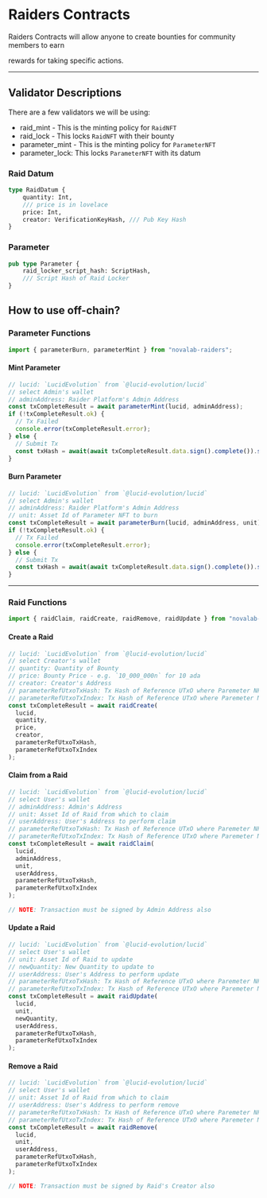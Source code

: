 # Raiders Contracts

Raiders Contracts will allow anyone to create bounties for community members to earn

rewards for taking specific actions.

---

## Validator Descriptions

There are a few validators we will be using:

- raid_mint - This is the minting policy for `RaidNFT`
- raid_lock - This locks `RaidNFT` with their bounty
- parameter_mint - This is the minting policy for `ParameterNFT`
- parameter_lock: This locks `ParameterNFT` with its datum

### Raid Datum

```rust
type RaidDatum {
	quantity: Int,
	/// price is in lovelace
	price: Int,
	creator: VerificationKeyHash, /// Pub Key Hash
}
```

### Parameter

```rust
pub type Parameter {
	raid_locker_script_hash: ScriptHash,
	/// Script Hash of Raid Locker
}
```

## How to use off-chain?

### Parameter Functions

```typescript
import { parameterBurn, parameterMint } from "novalab-raiders";
```

#### Mint Parameter

```typescript
// lucid: `LucidEvolution` from `@lucid-evolution/lucid`
// select Admin's wallet
// adminAddress: Raider Platform's Admin Address
const txCompleteResult = await parameterMint(lucid, adminAddress);
if (!txCompleteResult.ok) {
  // Tx Failed
  console.error(txCompleteResult.error);
} else {
  // Submit Tx
  const txHash = await(await txCompleteResult.data.sign().complete()).submit();
}
```

#### Burn Parameter

```typescript
// lucid: `LucidEvolution` from `@lucid-evolution/lucid`
// select Admin's wallet
// adminAddress: Raider Platform's Admin Address
// unit: Asset Id of Parameter NFT to burn
const txCompleteResult = await parameterBurn(lucid, adminAddress, unit);
if (!txCompleteResult.ok) {
  // Tx Failed
  console.error(txCompleteResult.error);
} else {
  // Submit Tx
  const txHash = await(await txCompleteResult.data.sign().complete()).submit();
}
```

---

### Raid Functions

```typescript
import { raidClaim, raidCreate, raidRemove, raidUpdate } from "novalab-raiders";
```

#### Create a Raid

```typescript
// lucid: `LucidEvolution` from `@lucid-evolution/lucid`
// select Creator's wallet
// quantity: Quantity of Bounty
// price: Bounty Price - e.g. `10_000_000n` for 10 ada
// creator: Creator's Address
// parameterRefUtxoTxHash: Tx Hash of Reference UTxO where Paremeter NFT exists
// parameterRefUtxoTxIndex: Tx Hash of Reference UTxO where Paremeter NFT exists
const txCompleteResult = await raidCreate(
  lucid,
  quantity,
  price,
  creator,
  parameterRefUtxoTxHash,
  parameterRefUtxoTxIndex
);
```

#### Claim from a Raid

```typescript
// lucid: `LucidEvolution` from `@lucid-evolution/lucid`
// select User's wallet
// adminAddress: Admin's Address
// unit: Asset Id of Raid from which to claim
// userAddress: User's Address to perform claim
// parameterRefUtxoTxHash: Tx Hash of Reference UTxO where Paremeter NFT exists
// parameterRefUtxoTxIndex: Tx Hash of Reference UTxO where Paremeter NFT exists
const txCompleteResult = await raidClaim(
  lucid,
  adminAddress,
  unit,
  userAddress,
  parameterRefUtxoTxHash,
  parameterRefUtxoTxIndex
);

// NOTE: Transaction must be signed by Admin Address also
```

#### Update a Raid

```typescript
// lucid: `LucidEvolution` from `@lucid-evolution/lucid`
// select User's wallet
// unit: Asset Id of Raid to update
// newQuantity: New Quantity to update to
// userAddress: User's Address to perform update
// parameterRefUtxoTxHash: Tx Hash of Reference UTxO where Paremeter NFT exists
// parameterRefUtxoTxIndex: Tx Hash of Reference UTxO where Paremeter NFT exists
const txCompleteResult = await raidUpdate(
  lucid,
  unit,
  newQuantity,
  userAddress,
  parameterRefUtxoTxHash,
  parameterRefUtxoTxIndex
);
```

#### Remove a Raid

```typescript
// lucid: `LucidEvolution` from `@lucid-evolution/lucid`
// select User's wallet
// unit: Asset Id of Raid from which to claim
// userAddress: User's Address to perform remove
// parameterRefUtxoTxHash: Tx Hash of Reference UTxO where Paremeter NFT exists
// parameterRefUtxoTxIndex: Tx Hash of Reference UTxO where Paremeter NFT exists
const txCompleteResult = await raidRemove(
  lucid,
  unit,
  userAddress,
  parameterRefUtxoTxHash,
  parameterRefUtxoTxIndex
);

// NOTE: Transaction must be signed by Raid's Creator also
```
